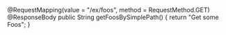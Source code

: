@RequestMapping(value = "/ex/foos", method = RequestMethod.GET)
@ResponseBody
public String getFoosBySimplePath() {
    return "Get some Foos";
}
